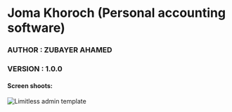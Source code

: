 # Joma Khoroch (Personal accounting software)
### AUTHOR : ZUBAYER AHAMED
### VERSION : 1.0.0

#### Screen shoots: 
![Limitless admin template](/joma-khoroch/src/main/resources/static/img/Screenshot_1.png)